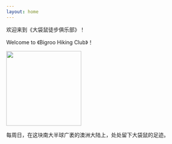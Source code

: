 ```yaml
---
layout: home
---
```


欢迎来到《大袋鼠徒步俱乐部》！

Welcome to 《Bigroo Hiking Club》！

<img width="200" src="https://user-images.githubusercontent.com/90954432/197385297-bee19d53-1b3e-406a-8ff5-9ebc4beb1fa1.jpeg">

每周日，在这块南大半球广袤的澳洲大陆上，处处留下大袋鼠的足迹。


